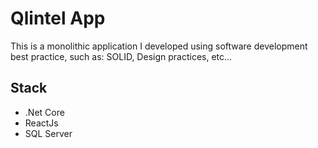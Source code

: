 # Qlintel App

This is a monolithic application I developed  using software development best practice, such as: SOLID, Design practices, etc...

## Stack
- .Net Core 
- ReactJs
- SQL Server

